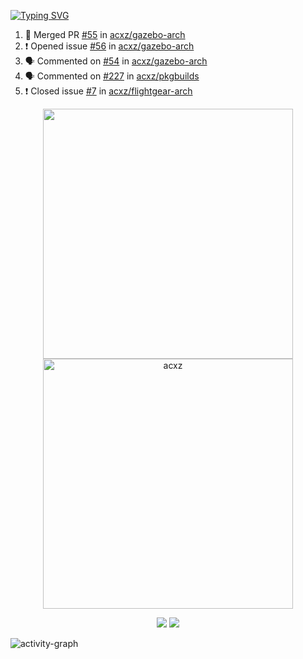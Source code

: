 [![Typing SVG](https://readme-typing-svg.herokuapp.com?size=16&color=AFFFA3&multiline=true&height=75&lines=contributing+to+robotics%2Fae%2Fml%2Fgpu;packaging+it+for+archlinux;ricer)](https://git.io/typing-svg)

<!--START_SECTION:activity-->
1. 🎉 Merged PR [#55](https://github.com/acxz/gazebo-arch/pull/55) in [acxz/gazebo-arch](https://github.com/acxz/gazebo-arch)
2. ❗️ Opened issue [#56](https://github.com/acxz/gazebo-arch/issues/56) in [acxz/gazebo-arch](https://github.com/acxz/gazebo-arch)
3. 🗣 Commented on [#54](https://github.com/acxz/gazebo-arch/issues/54) in [acxz/gazebo-arch](https://github.com/acxz/gazebo-arch)
4. 🗣 Commented on [#227](https://github.com/acxz/pkgbuilds/issues/227) in [acxz/pkgbuilds](https://github.com/acxz/pkgbuilds)
5. ❗️ Closed issue [#7](https://github.com/acxz/flightgear-arch/issues/7) in [acxz/flightgear-arch](https://github.com/acxz/flightgear-arch)
<!--END_SECTION:activity-->

<p align="center">
  <img width="400em" src=https://github-readme-stats.vercel.app/api?username=acxz&include_all_commits=true&show_icons=true />
  <img width="400em" src="https://github-readme-streak-stats.herokuapp.com/?user=acxz&" alt="acxz" />
</p>

<p align="center">
  <img src=https://github-readme-stats.vercel.app/api/top-langs/?username=acxz&layout=compact />
  <img src=https://github-profile-trophy.vercel.app/?username=acxz&row=2&column=4 />
</p>

![activity-graph](https://github-readme-activity-graph.cyclic.app/graph?username=acxz&theme=aqua)
